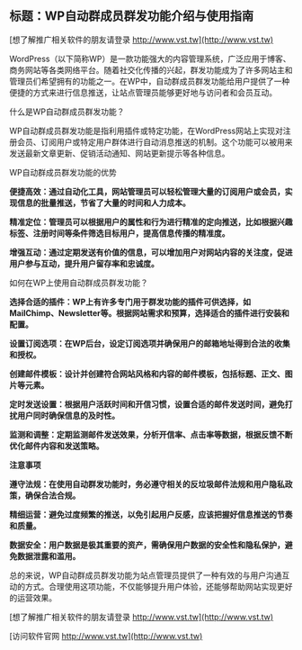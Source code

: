 ## **标题：WP自动群成员群发功能介绍与使用指南**

[想了解推广相关软件的朋友请登录 http://www.vst.tw](http://www.vst.tw)

WordPress（以下简称WP）是一款功能强大的内容管理系统，广泛应用于博客、商务网站等各类网络平台。随着社交化传播的兴起，群发功能成为了许多网站主和管理员们希望拥有的功能之一。在WP中，自动群成员群发功能给用户提供了一种便捷的方式来进行信息推送，让站点管理员能够更好地与访问者和会员互动。

什么是WP自动群成员群发功能？

WP自动群成员群发功能是指利用插件或特定功能，在WordPress网站上实现对注册会员、订阅用户或特定用户群体进行自动消息推送的机制。这个功能可以被用来发送最新文章更新、促销活动通知、网站更新提示等各种信息。

WP自动群成员群发功能的优势

**便捷高效：通过自动化工具，网站管理员可以轻松管理大量的订阅用户或会员，实现信息的批量推送，节省了大量的时间和人力成本。**

**精准定位：管理员可以根据用户的属性和行为进行精准的定向推送，比如根据兴趣标签、注册时间等条件筛选目标用户，提高信息传播的精准度。**

**增强互动：通过定期发送有价值的信息，可以增加用户对网站内容的关注度，促进用户参与互动，提升用户留存率和忠诚度。**

如何在WP上使用自动群成员群发功能？

**选择合适的插件：WP上有许多专门用于群发功能的插件可供选择，如MailChimp、Newsletter等。根据网站需求和预算，选择适合的插件进行安装和配置。**

**设置订阅选项：在WP后台，设定订阅选项并确保用户的邮箱地址得到合法的收集和授权。**

**创建邮件模板：设计并创建符合网站风格和内容的邮件模板，包括标题、正文、图片等元素。**

**定时发送设置：根据用户活跃时间和开信习惯，设置合适的邮件发送时间，避免打扰用户同时确保信息的及时性。**

**监测和调整：定期监测邮件发送效果，分析开信率、点击率等数据，根据反馈不断优化邮件内容和发送策略。**

**注意事项**

**遵守法规：在使用自动群发功能时，务必遵守相关的反垃圾邮件法规和用户隐私政策，确保合法合规。**

**精细运营：避免过度频繁的推送，以免引起用户反感，应该把握好信息推送的节奏和质量。**

**数据安全：用户数据是极其重要的资产，需确保用户数据的安全性和隐私保护，避免数据泄露和滥用。**

总的来说，WP自动群成员群发功能为站点管理员提供了一种有效的与用户沟通互动的方式。合理使用这项功能，不仅能够提升用户体验，还能够帮助网站实现更好的运营效果。

[想了解推广相关软件的朋友请登录 http://www.vst.tw](http://www.vst.tw)


[访问软件官网 http://www.vst.tw](http://www.vst.tw)
